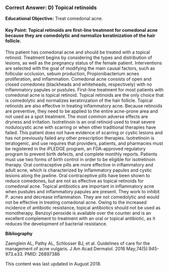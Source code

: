 
### Correct Answer: D) Topical retinoids 

**Educational Objective:** Treat comedonal acne.

#### **Key Point:** Topical retinoids are first-line treatment for comedonal acne because they are comedolytic and normalize keratinization of the hair follicle.

This patient has comedonal acne and should be treated with a topical retinoid. Treatment begins by considering the types and distribution of lesions, as well as the pregnancy status of the female patient. Interventions are selected with the goal of modifying the main causal factors, such as follicular occlusion, sebum production, Propionibacterium acnes proliferation, and inflammation. Comedonal acne consists of open and closed comedones (blackheads and whiteheads, respectively) with no inflammatory papules or pustules. First-line treatment for most patients with comedonal acne is topical retinoid. Topical retinoids are the only choice that is comedolytic and normalizes keratinization of the hair follicle. Topical retinoids are also effective in treating inflammatory acne. Because retinoids are preventive, they need to be applied to the entire acne-prone area and not used as a spot treatment. The most common adverse effects are dryness and irritation.
Isotretinoin is an oral retinoid used to treat severe nodulocystic acne with scarring or when other traditional therapies have failed. This patient does not have evidence of scarring or cystic lesions and has not previously failed any other prescription therapies. Isotretinoin is teratogenic, and use requires that providers, patients, and pharmacies must be registered in the iPLEDGE program, an FDA-approved regulatory program to prevent birth defects, and complete monthly reports. Patients must use two forms of birth control in order to be eligible for isotretinoin therapy.
Oral contraceptive pills are more effective in inflammatory and adult acne, which is characterized by inflammatory papules and cystic lesions along the jawline. Oral contraceptive pills have been shown to reduce comedones, but are not as effective as topical retinoids for comedonal acne.
Topical antibiotics are important in inflammatory acne when pustules and inflammatory papules are present. They work to inhibit P. acnes and decrease inflammation. They are not comedolytic and would not be effective in treating comedonal acne. Owing to the increased incidence of antibiotic resistance, topical antibiotics should not be used as monotherapy. Benzoyl peroxide is available over the counter and is an excellent complement to treatment with an oral or topical antibiotic, as it reduces the development of bacterial resistance.

**Bibliography**

Zaenglein AL, Pathy AL, Schlosser BJ, et al. Guidelines of care for the management of acne vulgaris. J Am Acad Dermatol. 2016 May;74(5):945-973.e33. PMID: 26897386

This content was last updated in August 2018.